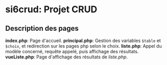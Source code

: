 # si6crud: Projet CRUD

## Description des pages
**index.php**: Page d'accueil.
**principal.php**: Gestion des variables `$table` et `$choix`, et redirection sur les pages php selon le choix.
**liste.php**: Appel du modèle concerné, requête appelé, puis affichage des résultats.
**vueListe.php**: Page d'affichage des résultats de *liste.php*.